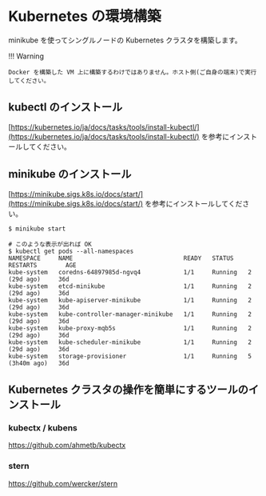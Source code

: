 # Kubernetes の環境構築

minikube を使ってシングルノードの Kubernetes クラスタを構築します。

!!! Warning

    Docker を構築した VM 上に構築するわけではありません。ホスト側(ご自身の端末)で実行してください。


## kubectl のインストール

[https://kubernetes.io/ja/docs/tasks/tools/install-kubectl/](https://kubernetes.io/ja/docs/tasks/tools/install-kubectl/) を参考にインストールしてください。

## minikube のインストール

[https://minikube.sigs.k8s.io/docs/start/](https://minikube.sigs.k8s.io/docs/start/) を参考にインストールしてください。

```shell
$ minikube start

# このような表示が出れば OK
$ kubectl get pods --all-namespaces
NAMESPACE     NAME                               READY   STATUS    RESTARTS        AGE
kube-system   coredns-64897985d-ngvq4            1/1     Running   2 (29d ago)     36d
kube-system   etcd-minikube                      1/1     Running   2 (29d ago)     36d
kube-system   kube-apiserver-minikube            1/1     Running   2 (29d ago)     36d
kube-system   kube-controller-manager-minikube   1/1     Running   2 (29d ago)     36d
kube-system   kube-proxy-mqb5s                   1/1     Running   2 (29d ago)     36d
kube-system   kube-scheduler-minikube            1/1     Running   2 (29d ago)     36d
kube-system   storage-provisioner                1/1     Running   5 (3h40m ago)   36d
```

## Kubernetes クラスタの操作を簡単にするツールのインストール

### kubectx / kubens

https://github.com/ahmetb/kubectx

### stern

https://github.com/wercker/stern

